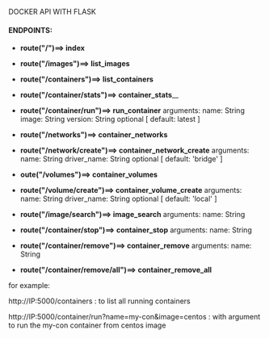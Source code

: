 DOCKER API WITH FLASK

#### ENDPOINTS:





- __route("/")==> index__
  

-  __route("/images")==> list_images__
    


- __route("/containers")==> list_containers__
   


- __route("/container/stats")==> container_stats____
   

- __route("/container/run")==> run_container__
    arguments:
        name: String
        image: String
        version: String optional [ default: latest ]


- __route("/networks")==> container_networks__
   

- __route("/network/create")==> container_network_create__
  arguments:
      name: String
      driver_name: String optional [ default: 'bridge' ]
    


- __oute("/volumes")==> container_volumes__



- __route("/volume/create")==> container_volume_create__
  arguments:
      name: String
      driver_name: String optional [ default: 'local' ]




- __route("/image/search")==> image_search__
  arguments:
      name: String

  
    
- __route("/container/stop")==> container_stop__
  arguments:
      name: String
    
    
    
- __route("/container/remove")==> container_remove__
  arguments:
      name: String
    
    
- __route("/container/remove/all")==> container_remove_all__



 for example: 
 
 http://IP:5000/containers : to list all running containers
 
 http://IP:5000/container/run?name=my-con&image=centos : with argument to run the my-con container from centos image
